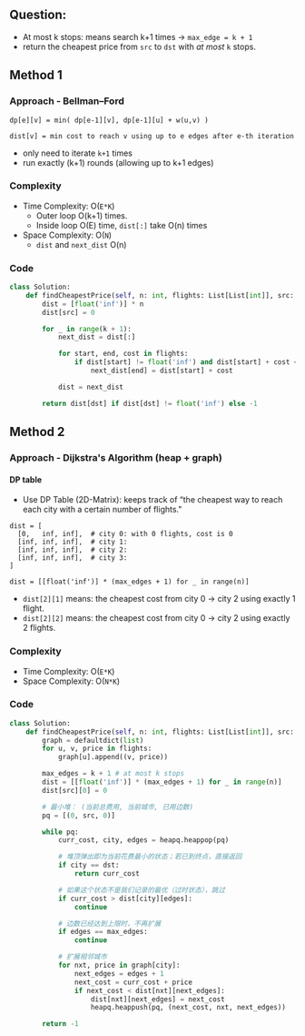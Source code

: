 ## Question:

- At most k stops: means search k+1 times -> `max_edge = k + 1`
- return the cheapest price from `src` to `dst` with *at most* `k` stops.

## Method 1

### Approach - Bellman–Ford

```
dp[e][v] = min( dp[e-1][v], dp[e-1][u] + w(u,v) )
```

`dist[v] = min cost to reach v using up to e edges after e-th iteration`

- only need to iterate `k+1` times
- run exactly (k+1) rounds (allowing up to k+1 edges)

### Complexity
- Time Complexity: O(`E*K`)
	- Outer loop O(k+1) times.
	- Inside loop O(E) time, `dist[:]` take O(n) times
- Space Complexity: O(`N`)
	- `dist` and `next_dist` O(n)

### Code

```python
class Solution:
    def findCheapestPrice(self, n: int, flights: List[List[int]], src: int, dst: int, k: int) -> int:
        dist = [float('inf')] * n
        dist[src] = 0

        for _ in range(k + 1):
            next_dist = dist[:]

            for start, end, cost in flights:
                if dist[start] != float('inf') and dist[start] + cost < next_dist[end]:
                    next_dist[end] = dist[start] + cost

            dist = next_dist

        return dist[dst] if dist[dst] != float('inf') else -1
```

## Method 2

### Approach - Dijkstra's Algorithm (heap + graph)

#### DP table

- Use DP Table (2D-Matrix): keeps track of “the cheapest way to reach each city with a certain number of flights."

```
dist = [
  [0,   inf, inf],  # city 0: with 0 flights, cost is 0
  [inf, inf, inf],  # city 1:
  [inf, inf, inf],  # city 2:
  [inf, inf, inf],  # city 3:
]
```

`dist = [[float('inf')] * (max_edges + 1) for _ in range(n)]`

- `dist[2][1]` means: the cheapest cost from city 0 → city 2 using exactly 1 flight.
- `dist[2][2]` means: the cheapest cost from city 0 → city 2 using exactly 2 flights.

### Complexity

- Time Complexity: O(`E*K`)
- Space Complexity: O(`N*K`)

### Code

```python
class Solution:
    def findCheapestPrice(self, n: int, flights: List[List[int]], src: int, dst: int, k: int) -> int:
        graph = defaultdict(list)
        for u, v, price in flights:
            graph[u].append((v, price))

        max_edges = k + 1 # at most k stops
        dist = [[float('inf')] * (max_edges + 1) for _ in range(n)]
        dist[src][0] = 0

        # 最小堆： (当前总费用, 当前城市, 已用边数)
        pq = [(0, src, 0)]

        while pq:
            curr_cost, city, edges = heapq.heappop(pq)

            # 堆顶弹出即为当前花费最小的状态；若已到终点，直接返回
            if city == dst:
                return curr_cost

            # 如果这个状态不是我们记录的最优（过时状态），跳过
            if curr_cost > dist[city][edges]:
                continue

            # 边数已经达到上限时，不再扩展
            if edges == max_edges:
                continue

            # 扩展相邻城市
            for nxt, price in graph[city]:
                next_edges = edges + 1
                next_cost = curr_cost + price
                if next_cost < dist[nxt][next_edges]:
                    dist[nxt][next_edges] = next_cost
                    heapq.heappush(pq, (next_cost, nxt, next_edges))

        return -1
```

